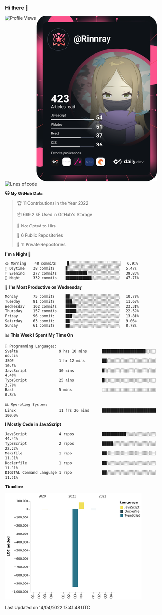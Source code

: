 ### Hi there 👋

<div align="left">
 <a href="https://app.daily.dev/Rinnray">
   <img 
        align="right"
        src="https://github.com/Rinnray/Rinnray/blob/main/devcard.svg" 
        width="400" 
        alt="Rinnray's Dev Card"/>
 </a>
</div>




<!--START_SECTION:waka-->
![Profile Views](http://img.shields.io/badge/Profile%20Views-0-blue)

![Lines of code](https://img.shields.io/badge/From%20Hello%20World%20I%27ve%20Written--860%20Thousand%20lines%20of%20code-blue)

**🐱 My GitHub Data** 

> 🏆 11 Contributions in the Year 2022
 > 
> 📦 669.2 kB Used in GitHub's Storage 
 > 
> 🚫 Not Opted to Hire
 > 
> 📜 6 Public Repositories 
 > 
> 🔑 11 Private Repositories  
 > 
**I'm a Night 🦉** 

```text
🌞 Morning    48 commits     █░░░░░░░░░░░░░░░░░░░░░░░░   6.91% 
🌆 Daytime    38 commits     █░░░░░░░░░░░░░░░░░░░░░░░░   5.47% 
🌃 Evening    277 commits    ██████████░░░░░░░░░░░░░░░   39.86% 
🌙 Night      332 commits    ████████████░░░░░░░░░░░░░   47.77%

```
📅 **I'm Most Productive on Wednesday** 

```text
Monday       75 commits     ██░░░░░░░░░░░░░░░░░░░░░░░   10.79% 
Tuesday      81 commits     ███░░░░░░░░░░░░░░░░░░░░░░   11.65% 
Wednesday    162 commits    █████░░░░░░░░░░░░░░░░░░░░   23.31% 
Thursday     157 commits    █████░░░░░░░░░░░░░░░░░░░░   22.59% 
Friday       96 commits     ███░░░░░░░░░░░░░░░░░░░░░░   13.81% 
Saturday     63 commits     ██░░░░░░░░░░░░░░░░░░░░░░░   9.06% 
Sunday       61 commits     ██░░░░░░░░░░░░░░░░░░░░░░░   8.78%

```


📊 **This Week I Spent My Time On** 

```text
💬 Programming Languages: 
Svelte                   9 hrs 10 mins       ████████████████████░░░░░   80.31% 
JSON                     1 hr 12 mins        ██░░░░░░░░░░░░░░░░░░░░░░░   10.5% 
JavaScript               30 mins             █░░░░░░░░░░░░░░░░░░░░░░░░   4.46% 
TypeScript               25 mins             █░░░░░░░░░░░░░░░░░░░░░░░░   3.78% 
Bash                     5 mins              ░░░░░░░░░░░░░░░░░░░░░░░░░   0.84%

💻 Operating System: 
Linux                    11 hrs 26 mins      █████████████████████████   100.0%

```

**I Mostly Code in JavaScript** 

```text
JavaScript               4 repos             ███████████░░░░░░░░░░░░░░   44.44% 
TypeScript               2 repos             █████░░░░░░░░░░░░░░░░░░░░   22.22% 
Makefile                 1 repo              ██░░░░░░░░░░░░░░░░░░░░░░░   11.11% 
Dockerfile               1 repo              ██░░░░░░░░░░░░░░░░░░░░░░░   11.11% 
DIGITAL Command Language 1 repo              ██░░░░░░░░░░░░░░░░░░░░░░░   11.11%

```


**Timeline**

![Chart not found](https://raw.githubusercontent.com/Rinnray/Rinnray/main/charts/bar_graph.png) 


 Last Updated on 14/04/2022 18:41:48 UTC
<!--END_SECTION:waka-->


<!--
**Rinnray/Rinnray** is a ✨ _special_ ✨ repository because its `README.md` (this file) appears on your GitHub profile.

Here are some ideas to get you started:

- 🔭 I’m currently working on ...
- 🌱 I’m currently learning ...
- 👯 I’m looking to collaborate on ...
- 🤔 I’m looking for help with ...
- 💬 Ask me about ...
- 📫 How to reach me: ...
- 😄 Pronouns: ...
- ⚡ Fun fact: ...
-->
